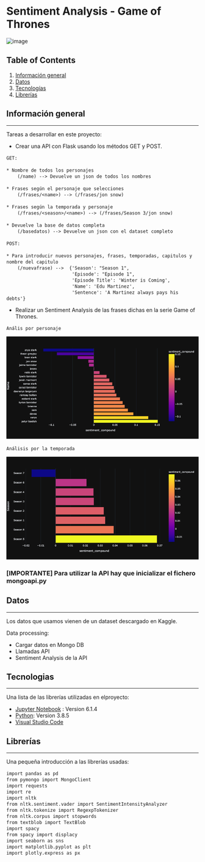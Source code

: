 # Sentiment Analysis - Game of Thrones

![image](https://qph.fs.quoracdn.net/main-qimg-7e40a587fbc65fa697d4311d39586176)









## Table of Contents
1. [Información general](#Informacion-general)
2. [Datos](#Datos)
3. [Tecnologías](#Tecnologías)
4. [Librerías](#Librerías)
## Información general
***
Tareas a desarrollar en este proyecto:


- Crear una API con Flask usando los métodos GET y POST.
```
GET:

* Nombre de todos los personajes
    (/name) --> Devuelve un json de todos los nombres

* Frases según el personaje que selecciones
    (/frases/<name>) --> (/frases/jon snow)

* Frases según la temporada y personaje
    (/frases/<season>/<name>) --> (/frases/Season 3/jon snow)

* Devuelve la base de datos completa
    (/basedatos) --> Devuelve un json con el dataset completo

POST:

* Para introducir nuevos personajes, frases, temporadas, capitulos y nombre del capitulo
    (/nuevafrase) -->  {'Season': "Season 1",
                        'Episode': "Episode 1",
                        'Episode Title': 'Winter is Coming',
                        'Name': 'Edu Martinez',
                        'Sentence': 'A Martinez always pays his debts'}
```

- Realizar un Sentiment Analysis de las frases dichas en la serie Game of Thrones.
```
Anális por personaje
```
![image](https://github.com/EduMartinezGarrido/API_SENTIMENT-GAME_OF_THRONES/blob/main/images/personaje.png)
```
Análisis por la temporada
```
![image](https://github.com/EduMartinezGarrido/API_SENTIMENT-GAME_OF_THRONES/blob/main/images/season.png)

### [IMPORTANTE] Para utilizar la API hay que inicializar el fichero mongoapi.py

## Datos
***
Los datos que usamos vienen de un dataset descargado en Kaggle.

Data processing:
- Cargar datos en Mongo DB
- Llamadas API
- Sentiment Analysis de la API

## Tecnologias
***
Una lista de las librerías utilizadas en elproyecto:
* [Jupyter Notebook](https://jupyter.org/) : Version 6.1.4
* [Python](https://www.python.org/): Version 3.8.5
* [Visual Studio Code](https://code.visualstudio.com/)
## Librerías
***
Una pequeña introducción a las librerías usadas: 
```
import pandas as pd
from pymongo import MongoClient
import requests
import re
import nltk
from nltk.sentiment.vader import SentimentIntensityAnalyzer
from nltk.tokenize import RegexpTokenizer
from nltk.corpus import stopwords
from textblob import TextBlob
import spacy
from spacy import displacy
import seaborn as sns
import matplotlib.pyplot as plt
import plotly.express as px
```

